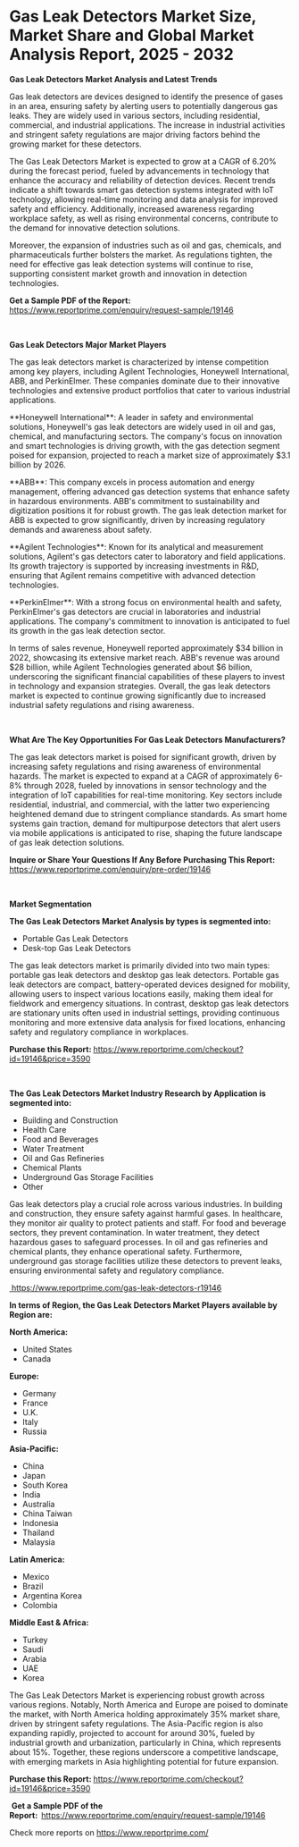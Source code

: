 <p><h1>Gas Leak Detectors Market Size, Market Share and Global Market Analysis Report, 2025 - 2032</h1></p><p><strong>Gas Leak Detectors Market Analysis and Latest Trends</strong></p>
<p><p>Gas leak detectors are devices designed to identify the presence of gases in an area, ensuring safety by alerting users to potentially dangerous gas leaks. They are widely used in various sectors, including residential, commercial, and industrial applications. The increase in industrial activities and stringent safety regulations are major driving factors behind the growing market for these detectors.</p><p>The Gas Leak Detectors Market is expected to grow at a CAGR of 6.20% during the forecast period, fueled by advancements in technology that enhance the accuracy and reliability of detection devices. Recent trends indicate a shift towards smart gas detection systems integrated with IoT technology, allowing real-time monitoring and data analysis for improved safety and efficiency. Additionally, increased awareness regarding workplace safety, as well as rising environmental concerns, contribute to the demand for innovative detection solutions.</p><p>Moreover, the expansion of industries such as oil and gas, chemicals, and pharmaceuticals further bolsters the market. As regulations tighten, the need for effective gas leak detection systems will continue to rise, supporting consistent market growth and innovation in detection technologies.</p></p>
<p><strong>Get a Sample PDF of the Report:&nbsp;</strong> <a href="https://www.reportprime.com/enquiry/request-sample/19146?utm_campaign=2753&utm_medium=2&utm_source=Github&utm_content=ia&utm_term=19032025&utm_id=gas-leak-detectors">https://www.reportprime.com/enquiry/request-sample/19146</a></p>
<p>&nbsp;</p>
<p><strong>Gas Leak Detectors Major Market Players</strong></p>
<p><p>The gas leak detectors market is characterized by intense competition among key players, including Agilent Technologies, Honeywell International, ABB, and PerkinElmer. These companies dominate due to their innovative technologies and extensive product portfolios that cater to various industrial applications.</p><p>**Honeywell International**: A leader in safety and environmental solutions, Honeywell's gas leak detectors are widely used in oil and gas, chemical, and manufacturing sectors. The company's focus on innovation and smart technologies is driving growth, with the gas detection segment poised for expansion, projected to reach a market size of approximately $3.1 billion by 2026.</p><p>**ABB**: This company excels in process automation and energy management, offering advanced gas detection systems that enhance safety in hazardous environments. ABB's commitment to sustainability and digitization positions it for robust growth. The gas leak detection market for ABB is expected to grow significantly, driven by increasing regulatory demands and awareness about safety.</p><p>**Agilent Technologies**: Known for its analytical and measurement solutions, Agilent's gas detectors cater to laboratory and field applications. Its growth trajectory is supported by increasing investments in R&D, ensuring that Agilent remains competitive with advanced detection technologies.</p><p>**PerkinElmer**: With a strong focus on environmental health and safety, PerkinElmer's gas detectors are crucial in laboratories and industrial applications. The company's commitment to innovation is anticipated to fuel its growth in the gas leak detection sector.</p><p>In terms of sales revenue, Honeywell reported approximately $34 billion in 2022, showcasing its extensive market reach. ABB's revenue was around $28 billion, while Agilent Technologies generated about $6 billion, underscoring the significant financial capabilities of these players to invest in technology and expansion strategies. Overall, the gas leak detectors market is expected to continue growing significantly due to increased industrial safety regulations and rising awareness.</p></p>
<p>&nbsp;</p>
<p><strong>What Are The Key Opportunities For Gas Leak Detectors Manufacturers?</strong></p>
<p><p>The gas leak detectors market is poised for significant growth, driven by increasing safety regulations and rising awareness of environmental hazards. The market is expected to expand at a CAGR of approximately 6-8% through 2028, fueled by innovations in sensor technology and the integration of IoT capabilities for real-time monitoring. Key sectors include residential, industrial, and commercial, with the latter two experiencing heightened demand due to stringent compliance standards. As smart home systems gain traction, demand for multipurpose detectors that alert users via mobile applications is anticipated to rise, shaping the future landscape of gas leak detection solutions.</p></p>
<p><strong>Inquire or Share Your Questions If Any Before Purchasing This Report:</strong> <a href="https://www.reportprime.com/enquiry/pre-order/19146?utm_campaign=2753&utm_medium=2&utm_source=Github&utm_content=ia&utm_term=19032025&utm_id=gas-leak-detectors">https://www.reportprime.com/enquiry/pre-order/19146</a></p>
<p>&nbsp;</p>
<p><strong>Market Segmentation</strong></p>
<p><strong>The Gas Leak Detectors Market Analysis by types is segmented into:</strong></p>
<p><ul><li>Portable Gas Leak Detectors</li><li>Desk-top Gas Leak Detectors</li></ul></p>
<p><p>The gas leak detectors market is primarily divided into two main types: portable gas leak detectors and desktop gas leak detectors. Portable gas leak detectors are compact, battery-operated devices designed for mobility, allowing users to inspect various locations easily, making them ideal for fieldwork and emergency situations. In contrast, desktop gas leak detectors are stationary units often used in industrial settings, providing continuous monitoring and more extensive data analysis for fixed locations, enhancing safety and regulatory compliance in workplaces.</p></p>
<p><strong>Purchase this Report:&nbsp;</strong><a href="https://www.reportprime.com/checkout?id=19146&price=3590&utm_campaign=2753&utm_medium=2&utm_source=Github&utm_content=ia&utm_term=19032025&utm_id=gas-leak-detectors">https://www.reportprime.com/checkout?id=19146&price=3590</a></p>
<p>&nbsp;</p>
<p><strong>The Gas Leak Detectors Market Industry Research by Application is segmented into:</strong></p>
<p><ul><li>Building and Construction</li><li>Health Care</li><li>Food and Beverages</li><li>Water Treatment</li><li>Oil and Gas Refineries</li><li>Chemical Plants</li><li>Underground Gas Storage Facilities</li><li>Other</li></ul></p>
<p><p>Gas leak detectors play a crucial role across various industries. In building and construction, they ensure safety against harmful gases. In healthcare, they monitor air quality to protect patients and staff. For food and beverage sectors, they prevent contamination. In water treatment, they detect hazardous gases to safeguard processes. In oil and gas refineries and chemical plants, they enhance operational safety. Furthermore, underground gas storage facilities utilize these detectors to prevent leaks, ensuring environmental safety and regulatory compliance.</p></p>
<p><a href="https://www.reportprime.com/gas-leak-detectors-r19146?utm_campaign=2753&utm_medium=2&utm_source=Github&utm_content=ia&utm_term=19032025&utm_id=gas-leak-detectors">&nbsp;https://www.reportprime.com/gas-leak-detectors-r19146</a></p>
<p><strong>In terms of Region, the Gas Leak Detectors Market Players available by Region are:</strong></p>
<p>
    <p> <strong> North America: </strong>
        <ul>
            <li>United States</li>
            <li>Canada</li>
        </ul>
        </p> 
    <p> <strong> Europe: </strong>
        <ul>
            <li>Germany</li>
            <li>France</li>
            <li>U.K.</li>
            <li>Italy</li>
            <li>Russia</li>
        </ul>
        </p> 
    <p> <strong> Asia-Pacific: </strong>
        <ul>
            <li>China</li>
            <li>Japan</li>
            <li>South Korea</li>
            <li>India</li>
            <li>Australia</li>
            <li>China Taiwan</li>
            <li>Indonesia</li>
            <li>Thailand</li>
            <li>Malaysia</li>
        </ul>
        </p> 
    <p> <strong> Latin America: </strong>
        <ul>
            <li>Mexico</li>
            <li>Brazil</li>
            <li>Argentina Korea</li>
            <li>Colombia</li>
        </ul>
        </p> 
    <p> <strong> Middle East & Africa: </strong>
        <ul>
            <li>Turkey</li>
            <li>Saudi</li>
            <li>Arabia</li>
            <li>UAE</li>
            <li>Korea</li>
        </ul>
    </p>
    </p>
<p><p>The Gas Leak Detectors Market is experiencing robust growth across various regions. Notably, North America and Europe are poised to dominate the market, with North America holding approximately 35% market share, driven by stringent safety regulations. The Asia-Pacific region is also expanding rapidly, projected to account for around 30%, fueled by industrial growth and urbanization, particularly in China, which represents about 15%. Together, these regions underscore a competitive landscape, with emerging markets in Asia highlighting potential for future expansion.</p></p>
<p><strong>Purchase this Report: </strong><a href="https://www.reportprime.com/checkout?id=19146&price=3590&utm_campaign=2753&utm_medium=2&utm_source=Github&utm_content=ia&utm_term=19032025&utm_id=gas-leak-detectors">https://www.reportprime.com/checkout?id=19146&price=3590</a></p>
<p>&nbsp;<strong>Get a Sample PDF of the Report:&nbsp;&nbsp;</strong><a href="https://www.reportprime.com/enquiry/request-sample/19146?utm_campaign=2753&utm_medium=2&utm_source=Github&utm_content=ia&utm_term=19032025&utm_id=gas-leak-detectors">https://www.reportprime.com/enquiry/request-sample/19146</a></p>
<p><strong></strong></p>
<p>Check more reports on <a href="https://www.reportprime.com/?utm_campaign=2753&utm_medium=2&utm_source=Github&utm_content=ia&utm_term=19032025&utm_id=gas-leak-detectors">https://www.reportprime.com/</a></p>